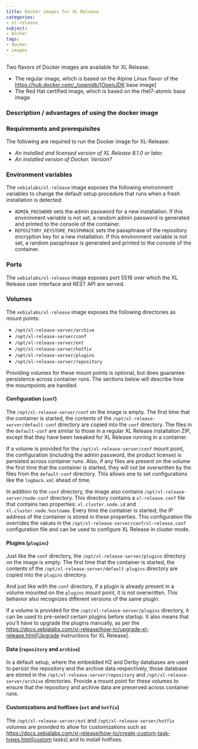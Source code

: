 ```yaml
---
title: Docker images for XL Release
categories:
- xl-release
subject:
- Docker
tags:
- docker
- images
---
```


Two flavors of Docker images are available for XL Release:

* The regular image, which is based on the Alpine Linux flavor of the https://hub.docker.com/_/openjdk/[OpenJDK base image]
* The Red Hat certified image, which is based on the rhel7-atomic base image

### Description / advantages of using the docker image

### Requirements and prerequisites
The following are required to run the Docker image for XL-Release:
- *An installed and licensed version of XL Release 8.1.0 or later.*
- *An installed version of Docker. Version?*

### Environment variables

The `xebialabs/xl-release` image exposes the following environment variables to change the default setup procedure that runs when a fresh installation is detected:

* `ADMIN_PASSWORD` sets the admin password for a new installation. If this environment variable is not set, a random admin password is generated and printed to the console of the container.
* `REPOSITORY_KEYSTORE_PASSPHRASE` sets the passphrase of the repository encryption key for a new installation. If this environment variable is not set, a random passphrase is generated and printed to the console of the container.

### Ports

The `xebialabs/xl-release` image exposes port 5516 over which the XL Release user interface and REST API are served.

### Volumes

The `xebialabs/xl-release` image exposes the following directories as mount points:

* `/opt/xl-release-server/archive`
* `/opt/xl-release-server/conf`
* `/opt/xl-release-server/ext`
* `/opt/xl-release-server/hotfix`
* `/opt/xl-release-server/plugins`
* `/opt/xl-release-server/repository`

Providing volumes for these mount points is optional, but does guarantee persistence across container runs. The sections below will describe how the mountpoints are handled.

#### Configuration (`conf`)

The `/opt/xl-release-server/conf` on the image is empty. The first time that the container is started, the contents of the `/opt/xl-release-server/default-conf` directory are copied into the `conf` directory. The files in the `default-conf` are similar to those in a regular XL Release installation ZIP, except that they have been tweaked for XL Release running in a container.

If a volume is provided for the `/opt/xl-release-server/conf` mount point, the configuration (including the admin password, the product license) is persisted across container runs. Also, if any files are present on the volume the first time that the container is started, they will not be overwritten by the files from the `default-conf` directory. This allows one to set configurations like the `logback.xml` ahead of time.

In addition to the `conf` directory, the image also contains `/opt/xl-release-server/node-conf` directory. This directory contains a `xl-release.conf` file that contains two properties: `xl.cluster.node.id` and `xl.cluster.node.hostname`. Every time the container is started, the IP address of the container is stored in these properties. This configuration file overrides the values in the `/opt/xl-release-server/conf/xl-release.conf` configuration file and can be used to configure XL Release in cluster mode.

#### Plugins (`plugins`)

Just like the `conf` directory, the `/opt/xl-release-server/plugins` directory on the image is empty. The first time that the container is started, the contents of the `/opt/xl-release-server/default-plugins` directory are copied into the `plugins` directory.

And just like with the `conf` directory, if a plugin is already present in a volume mounted on the `plugins` mount point, it is not overwritten. This behavior also recognizes different versions of the same plugin.

If a volume is provided for the `/opt/xl-release-server/plugins` directory, it can be used to pre-select certain plugins before startup. It also means that you'll have to upgrade the plugins manually, as per the https://docs.xebialabs.com/xl-release/how-to/upgrade-xl-release.html[Upgrade instructions for XL Release].

#### Data (`repository` and `archive`)

In a default setup, where the embedded H2 and Derby databases are used to persist the repository and the archive data respectively, those database are stored in the `/opt/xl-release-server/repository` and `/opt/xl-release-server/archive` directories. Provide a mount point for these volumes to ensure that the repository and archive data are preserved across container runs.

#### Customizations and hotfixes (`ext` and `hotfix`)

The `/opt/xl-release-server/ext` and `/opt/xl-release-server/hotfix` volumes are provided to allow for customizations such as https://docs.xebialabs.com/xl-release/how-to/create-custom-task-types.html[custom tasks] and to install hotfixes.
